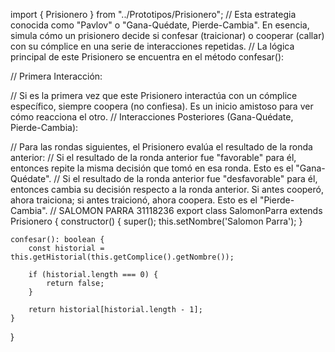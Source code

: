 import { Prisionero } from "../Prototipos/Prisionero";
// Esta estrategia  conocida como "Pavlov" o "Gana-Quédate, Pierde-Cambia". En esencia, simula cómo un prisionero decide si confesar (traicionar) o cooperar (callar) con su cómplice en una serie de interacciones repetidas.
// La lógica principal de este Prisionero se encuentra en el método confesar():

// Primera Interacción:

// Si es la primera vez que este Prisionero interactúa con un cómplice específico, siempre coopera (no confiesa). Es un inicio amistoso para ver cómo reacciona el otro.
// Interacciones Posteriores (Gana-Quédate, Pierde-Cambia):

// Para las rondas siguientes, el Prisionero evalúa el resultado de la ronda anterior:
// Si el resultado de la ronda anterior fue "favorable" para él, entonces repite la misma decisión que tomó en esa ronda. Esto es el "Gana-Quédate".
// Si el resultado de la ronda anterior fue "desfavorable" para él, entonces cambia su decisión respecto a la ronda anterior. Si antes cooperó, ahora traiciona; si antes traicionó, ahora coopera. Esto es el "Pierde-Cambia".
// SALOMON PARRA 31118236
export class SalomonParra extends Prisionero {
    constructor() {
        super();
        this.setNombre('Salomon Parra');
    }
    
    confesar(): boolean {
        const historial = this.getHistorial(this.getComplice().getNombre());
        
        if (historial.length === 0) {
            return false;
        }
    
        return historial[historial.length - 1];
    }
}
